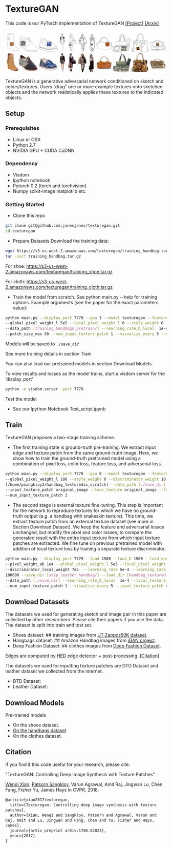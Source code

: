 
# TextureGAN
This code is our PyTorch implementation of TextureGAN
[[Project]](https://texturegan.eye.gatech.edu)   [[Arxiv]](https://arxiv.org/abs/1706.02823)

<img src="examples.png" width="900px"/>
 
TextureGAN is a generative adversarial network conditioned on sketch and colors/textures. Users “drag” one or more example textures onto sketched objects and the network realistically applies these textures to the indicated objects.

## Setup

### Prerequisites
- Linux or OSX
- Python 2.7
- NVIDIA GPU + CUDA CuDNN 

### Dependency
- Visdom
- Ipython notebook
- Pytorch 0.2 (torch and torchvision)
- Numpy scikit-image matplotlib etc.

### Getting Started
- Clone this repo
```bash
git clone git@github.com:janesjanes/texturegan.git
cd texturegan
```
- Prepare Datasets
Download the training data:
```bash
wget https://s3-us-west-2.amazonaws.com/texturegan/training_handbag.tar.gz
tar -xvcf training_handbag.tar.gz
```
For shoe: https://s3-us-west-2.amazonaws.com/texturegan/training_shoe.tar.gz

For cloth: https://s3-us-west-2.amazonaws.com/texturegan/training_cloth.tar.gz

- Train the model from scratch. See python main.py --help for training options. Example arguments (see the paper for the exact parameters value):
```bash
python main.py --display_port 7779 --gpu 3 --model texturegan --feature_weight 5e3 --pixel_weight_ab 1e4 
--global_pixel_weight_l 5e5 --local_pixel_weight_l 0 --style_weight 0 --discriminator_weight 5e5 --discriminator_local_weight 7e5  --learning_rate 5e-4 --learning_rate_D 1e-4 --batch_size 36 --save_every 100 --num_epoch 100000 --save_dir [./save_dir] 
--data_path [training_handbags_pretrain/] --learning_rate_D_local  1e-4 --local_texture_size 50 --patch_size_min 20 
--patch_size_max 50 --num_input_texture_patch 1 --visualize_every 5 --num_local_texture_patch 5
```
Models will be saved to `./save_dir`  

See more training details in section Train

You can also load our pretrained models in section Download Models.

To view results and losses as the model trains, start a visdom server for the ‘display_port’ 
```bash
python -m visdom.server -port 7779
```


Test the model

- See our Ipython Notebook Test_script.ipynb

## Train
TextureGAN proposes a two-stage training scheme. 
- The first training state is ground-truth pre-training. We extract input edge and texture patch from the same ground-truth image. Here, we show how to train the ground-truth pretrained model using a combination of pixel loss, color loss, feature loss, and adverserial loss. 
```bash
python main.py --display_port 7779 --gpu 0 --model texturegan --feature_weight 10 --pixel_weight_ab 1e5 
--global_pixel_weight_l 100 --style_weight 0 --discriminator_weight 10 --learning_rate 1e-3 --learning_rate_D 1e-4 --save_dir
[/home/psangkloy3/handbag_texturedis_scratch] --data_path [./save_dir] --batch_size 16 --save_every 500 --num_epoch 100000 
--input_texture_patch original_image --loss_texture original_image --local_texture_size 50 --discriminator_local_weight 100  
--num_input_texture_patch 1
```

- The second stage is external texture fine-tuning. This step is important for the network to reproduce textures for which we have no ground-truth output (e.g. a handbag with snakeskin texture). This time, we extract texture patch from an external texture dataset (see more in Section Download Dataset). We keep the feature and adversarial losses unchanged, but modify the pixel and color losses, to compare the generated result with the entire input texture from which input texture patches are extracted. We fine tune on previous pretrained model with addition of local texture loss by training a separate texture discriminator.  
```bash
python main.py --display_port 7779 --load 1500 --load_D 1500 --load_epoch 222 --gpu 0 --model texturegan --feature_weight 5e3
--pixel_weight_ab 1e4 --global_pixel_weight_l 5e5 --local_pixel_weight_l 0 --style_weight 0 --discriminator_weight 5e5 
--discriminator_local_weight 7e5  --learning_rate 5e-4 --learning_rate_D 1e-4 --batch_size 36 --save_every 100 --num_epoch
100000 --save_dir [skip_leather_handbag/] --load_dir [handbag_texturedis_scratch/] 
--data_path [./save_dir] --learning_rate_D_local  1e-4 --local_texture_size 50 --patch_size_min 20 --patch_size_max 50 
--num_input_texture_patch 1 --visualize_every 5 --input_texture_patch dtd_texture --num_local_texture_patch 5
```

## Download Datasets
The datasets we used for generating sketch and image pair in this paper are collected by other researchers. Please cite their papers if you use the data. 
The dataset is split into train and test set.
- Shoes dataset: ## training images from [UT Zappos50K dataset](http://vision.cs.utexas.edu/projects/finegrained/utzap50k/). 
- Hangbags dataset: ## Amazon Handbag images from [iGAN project](https://github.com/junyanz/iGAN). 
- Deep Fashion Dataset: ## clothes images from [Deep Fashion Dataset](http://mmlab.ie.cuhk.edu.hk/projects/DeepFashion.html). 

Edges are computed by [HED](https://github.com/s9xie/hed) edge detector + post-processing. [[Citation](datasets/bibtex/handbags.tex)]

The datasets we used for inputting texture patches are DTD Dataset and leather dataset we collected from the internet.
- DTD Dataset: 
- Leather Dataset: 

## Download Models
Pre-trained models 
- On the shoes dataset. 
- <a href='https://s3-us-west-2.amazonaws.com/texturegan/textureD_final_allloss_handbag_3300.pth' > On the handbags dataset </a>
- On the clothes dataset.

## Citation
If you find it this code useful for your research, please cite: 

"TextureGAN: Controlling Deep Image Synthesis with Texture Patches"

[Wenqi Xian](http://wqxian.com), [Patsorn Sangkloy](https://www.cc.gatech.edu/~psangklo/),   Varun Agrawal, Amit Raj, Jingwan Lu, Chen Fang, Fisher Yu, James Hays in CVPR, 2018.
```
@article{xian2017texturegan,
  title={Texturegan: Controlling deep image synthesis with texture patches},
  author={Xian, Wenqi and Sangkloy, Patsorn and Agrawal, Varun and Raj, Amit and Lu, Jingwan and Fang, Chen and Yu, Fisher and Hays, James},
  journal={arXiv preprint arXiv:1706.02823},
  year={2017}
}
```


